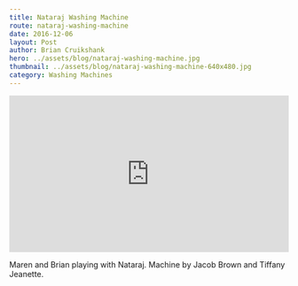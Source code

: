 ```yaml
---
title: Nataraj Washing Machine
route: nataraj-washing-machine
date: 2016-12-06
layout: Post
author: Brian Cruikshank
hero: ../assets/blog/nataraj-washing-machine.jpg
thumbnail: ../assets/blog/nataraj-washing-machine-640x480.jpg
category: Washing Machines
---
```

<style>.embed-container { position: relative; padding-bottom: 56.25%; height: 0; overflow: hidden; max-width: 100%; } .embed-container iframe, .embed-container object, .embed-container embed { position: absolute; top: 0; left: 0; width: 100%; height: 100%; }</style><div class='embed-container'><iframe src='https://www.youtube.com/embed/q_BLKincMJM' frameborder='0' allowfullscreen></iframe></div>

Maren and Brian playing with Nataraj. Machine by Jacob Brown and Tiffany Jeanette.
